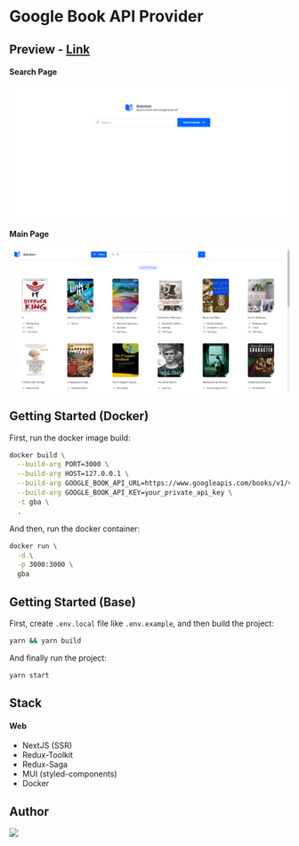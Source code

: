 # Google Book API Provider

## Preview - [Link](https://google-books-app-five.vercel.app/)

#### Search Page

<img alt src="https://github.com/MichailShcherbakov/google-books-app/blob/master/screenshots/search.png?raw=true" />

#### Main Page

<img alt src="https://github.com/MichailShcherbakov/google-books-app/blob/master/screenshots/main.png?raw=true" />

## Getting Started (Docker)

First, run the docker image build:

```bash
docker build \
  --build-arg PORT=3000 \
  --build-arg HOST=127.0.0.1 \
  --build-arg GOOGLE_BOOK_API_URL=https://www.googleapis.com/books/v1/volumes \
  --build-arg GOOGLE_BOOK_API_KEY=your_private_api_key \
  -t gba \
  .

```

And then, run the docker container:

```bash
docker run \
  -d \
  -p 3000:3000 \
  gba
```

## Getting Started (Base)

First, create `.env.local` file like `.env.example`, and then build the project:

```bash
yarn && yarn build
```

And finally run the project:

```bash
yarn start
```

## Stack

<h4>Web</h4>

- NextJS (SSR)
- Redux-Toolkit
- Redux-Saga
- MUI (styled-components)
- Docker

## Author

<a href="https://github.com/MichailShcherbakov" style="border-radius: 50%; overflow: 'hidden';">
  <img src="https://avatars.githubusercontent.com/u/50011226?s=96&v=4" style="width: 44px"/>
</a>
